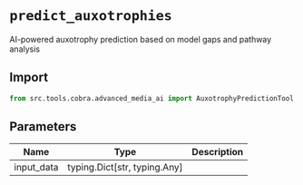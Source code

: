 # `predict_auxotrophies`

AI-powered auxotrophy prediction based on model gaps and pathway analysis

## Import

```python
from src.tools.cobra.advanced_media_ai import AuxotrophyPredictionTool
````

## Parameters

| Name | Type | Description |
|-----|------|-------------|
| input_data | typing.Dict[str, typing.Any] | |
